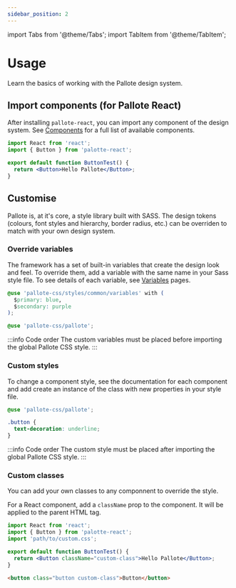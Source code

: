 ```yaml
---
sidebar_position: 2
---
```

import Tabs from '@theme/Tabs';
import TabItem from '@theme/TabItem';

# Usage

Learn the basics of working with the Pallote design system.

## Import components (for Pallote React)

After installing `pallote-react`, you can import any component of the design system. See [Components](/docs/category/components) for a full list of available components.

```jsx
import React from 'react';
import { Button } from 'palotte-react';

export default function ButtonTest() {
  return <Button>Hello Pallote</Button>;
}
```

## Customise

Pallote is, at it's core, a style library built with SASS. The design tokens (colours, font styles and hierarchy, border radius, etc.) can be overriden to match with your own design system.

### Override variables

The framework has a set of built-in variables that create the design look and feel. To override them, add a variable with the same name in your Sass style file. To see details of each variable, see [Variables](/docs/category/variables/) pages.

```css
@use 'pallote-css/styles/common/variables' with (
  $primary: blue,
  $secondary: purple
);

@use 'pallote-css/pallote';
```

:::info Code order
The custom variables must be placed before importing the global Pallote CSS style.
:::

### Custom styles

To change a component style, see the documentation for each component and add create an instance of the class with new properties in your style file.

```css
@use 'pallote-css/pallote';

.button {
  text-decoration: underline;
}
```

:::info Code order
The custom style must be placed after importing the global Pallote CSS style.
:::

### Custom classes

You can add your own classes to any componnent to override the style.

<Tabs groupId="package" queryString>
  <TabItem value="react" label="React">

For a React component, add a `className` prop to the component. It will be applied to the parent HTML tag.

```jsx
import React from 'react';
import { Button } from 'palotte-react';
import 'path/to/custom.css';

export default function ButtonTest() {
  return <Button className="custom-class">Hello Pallote</Button>;
}
```
  </TabItem>
  <TabItem value="css" label="CSS">

```html
<button class="button custom-class">Button</button>
```
  </TabItem>
</Tabs>
